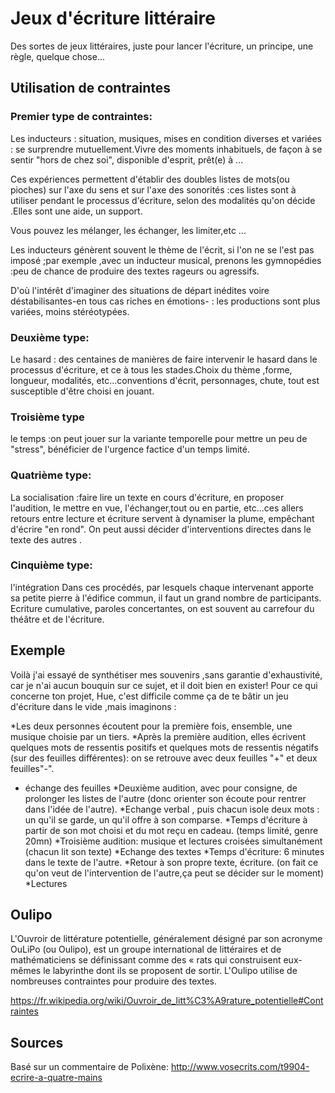 <!--

---
title: Jeux d'écriture littéraire 
description: Des jeux littéraires utilisant des contraintes  pour lancer l'écriture, casser la page blanche ou écrire en sortant de ses habitudes.
image_url: 
---

-->

# Jeux d'écriture littéraire

Des sortes de jeux littéraires, juste pour lancer l'écriture, un principe, une règle, quelque chose...

## Utilisation de contraintes

### Premier type de contraintes:

Les inducteurs : situation, musiques, mises en condition diverses et variées : se surprendre mutuellement.Vivre des moments inhabituels, de façon à se sentir "hors de chez soi", disponible d'esprit, prêt(e) à ...

Ces expériences permettent d'établir des doubles listes de mots(ou pioches) sur l'axe du sens et sur l'axe des sonorités :ces listes sont à utiliser pendant le processus d'écriture, selon des modalités qu'on décide .Elles sont une aide, un support.

Vous pouvez les mélanger, les échanger, les limiter,etc ...

Les inducteurs génèrent souvent le thème de l'écrit, si l'on ne se l'est pas imposé ;par exemple ,avec un inducteur musical, prenons les gymnopédies :peu de chance de produire des textes rageurs ou agressifs.

D'où l'intérêt d'imaginer des situations de départ inédites voire déstabilisantes-en tous cas riches en émotions- : les productions sont plus variées, moins stéréotypées.

### Deuxième type:
Le hasard : des centaines de manières de faire intervenir le hasard dans le processus d'écriture, et ce à tous les stades.Choix du thème ,forme, longueur, modalités, etc...conventions d'écrit, personnages, chute, tout est susceptible d'être choisi en jouant.

### Troisième type
le temps :on peut jouer sur la variante temporelle pour mettre un peu de "stress", bénéficier de l'urgence factice d'un temps limité.

### Quatrième type:
La socialisation :faire lire un texte en cours d'écriture, en proposer l'audition, le mettre en vue, l'échanger,tout ou en partie, etc...ces allers retours entre lecture et écriture servent à dynamiser la plume, empêchant d'écrire "en rond".
On peut aussi décider d'interventions directes dans le texte des autres .

### Cinquième type:
l'intégration
Dans ces procédés, par lesquels chaque intervenant apporte sa petite pierre à l'édifice commun, il faut un grand nombre de participants.
Ecriture cumulative, paroles concertantes, on est souvent au carrefour du théâtre et de l'écriture.

## Exemple

Voilà j'ai essayé de synthétiser mes souvenirs ,sans garantie d'exhaustivité, car je n'ai aucun bouquin sur ce sujet, et il doit bien en exister!
Pour ce qui concerne ton projet, Hue, c'est difficile comme ça de te bâtir un jeu d'écriture dans le vide ,mais imaginons :

*Les deux personnes écoutent pour la première fois, ensemble, une musique choisie par un tiers.
*Après la première audition, elles écrivent quelques mots de ressentis positifs et quelques mots de ressentis négatifs (sur des feuilles différentes): on se retrouve avec deux feuilles "+" et deux feuilles"-".
* échange des feuilles
*Deuxième audition, avec pour consigne, de prolonger les listes de l'autre (donc orienter son écoute pour rentrer dans l'idée de l'autre).
*Echange verbal , puis chacun isole deux mots : un qu'il se garde, un qu'il offre à son comparse.
*Temps d'écriture à partir de son mot choisi et du mot reçu en cadeau. (temps limité, genre 20mn)
*Troisième audition: musique et lectures croisées simultanément (chacun lit son texte)
*Echange des textes
*Temps d'écriture: 6 minutes dans le texte de l'autre.
*Retour à son propre texte, écriture. (on fait ce qu'on veut de l'intervention de l'autre,ça peut se décider sur le moment)
*Lectures

## Oulipo

L'Ouvroir de littérature potentielle, généralement désigné par son acronyme OuLiPo (ou Oulipo), est un groupe international de littéraires et de mathématiciens se définissant comme des « rats qui construisent eux-mêmes le labyrinthe dont ils se proposent de sortir. L'Oulipo utilise de nombreuses contraintes pour produire des textes.

https://fr.wikipedia.org/wiki/Ouvroir_de_litt%C3%A9rature_potentielle#Contraintes

## Sources

Basé sur un commentaire de Polixène:
http://www.vosecrits.com/t9904-ecrire-a-quatre-mains

